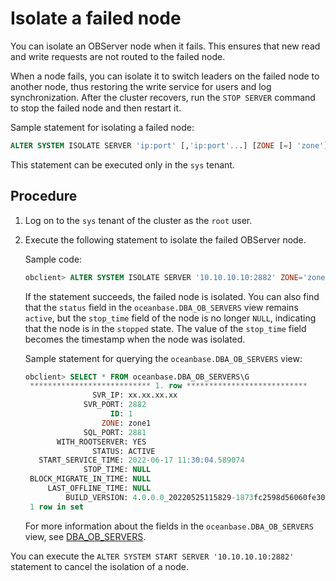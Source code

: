 # Isolate a failed node

You can isolate an OBServer node when it fails. This ensures that new read and write requests are not routed to the failed node.

When a node fails, you can isolate it to switch leaders on the failed node to another node, thus restoring the write service for users and log synchronization. After the cluster recovers, run the `STOP SERVER` command to stop the failed node and then restart it.

Sample statement for isolating a failed node:

```sql
ALTER SYSTEM ISOLATE SERVER 'ip:port' [,'ip:port'...] [ZONE [=] 'zone']
```

This statement can be executed only in the `sys` tenant.

## Procedure

1. Log on to the `sys` tenant of the cluster as the `root` user.

2. Execute the following statement to isolate the failed OBServer node.

   Sample code:

   ```sql
   obclient> ALTER SYSTEM ISOLATE SERVER '10.10.10.10:2882' ZONE='zone1';
   ```

   If the statement succeeds, the failed node is isolated. You can also find that the `status` field in the `oceanbase.DBA_OB_SERVERS` view remains `active`, but the `stop_time` field of the node is no longer `NULL`, indicating that the node is in the `stopped` state. The value of the `stop_time` field becomes the timestamp when the node was isolated.

   Sample statement for querying the `oceanbase.DBA_OB_SERVERS` view:

   ```sql
   obclient> SELECT * FROM oceanbase.DBA_OB_SERVERS\G
    *************************** 1. row ***************************
                  SVR_IP: xx.xx.xx.xx
                SVR_PORT: 2882
                      ID: 1
                    ZONE: zone1
                SQL_PORT: 2881
          WITH_ROOTSERVER: YES
                  STATUS: ACTIVE
      START_SERVICE_TIME: 2022-06-17 11:30:04.589074
                STOP_TIME: NULL
    BLOCK_MIGRATE_IN_TIME: NULL
        LAST_OFFLINE_TIME: NULL
            BUILD_VERSION: 4.0.0.0_20220525115829-1873fc2598d56060fe307ce3b7b88647686e0b09(May 25 2022 12:12:10)
    1 row in set
   ```

   For more information about the fields in the `oceanbase.DBA_OB_SERVERS` view, see [DBA_OB_SERVERS](../../../../5.system-reference/4.system-overview-of-mysql-mode/2.dictionary-view-of-mysql-mode/50.oceanbase-dba_ob_servers-of-mysql-mode.md).

You can execute the `ALTER SYSTEM START SERVER '10.10.10.10:2882'` statement to cancel the isolation of a node.

